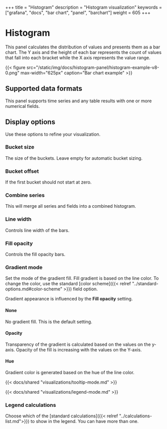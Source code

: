 +++
title = "Histogram"
description = "Histogram visualization"
keywords = ["grafana", "docs", "bar chart", "panel", "barchart"]
weight = 605
+++

# Histogram

This panel calculates the distribution of values and presents them as a bar chart. The Y axis and the height of each bar represents the count of values that fall into each bracket while the X axis represents the value range. 

{{< figure src="/static/img/docs/histogram-panel/histogram-example-v8-0.png" max-width="625px" caption="Bar chart example" >}}

## Supported data formats

This panel supports time series and any table results with one or more numerical fields. 

## Display options

Use these options to refine your visualization.

### Bucket size

The size of the buckets. Leave empty for automatic bucket sizing. 

### Bucket offset

If the first bucket should not start at zero. 

### Combine series

This will merge all series and fields into a combined histogram. 

### Line width

Controls line width of the bars.

### Fill opacity

Controls the fill opacity bars.

### Gradient mode

Set the mode of the gradient fill. Fill gradient is based on the line color. To change the color, use the standard [color scheme]({{< relref "../standard-options.md#color-scheme" >}}) field option.

Gradient appearance is influenced by the **Fill opacity** setting.

#### None

No gradient fill. This is the default setting.

#### Opacity

Transparency of the gradient is calculated based on the values on the y-axis. Opacity of the fill is increasing with the values on the Y-axis.

#### Hue

Gradient color is generated based on the hue of the line color.

{{< docs/shared "visualizations/tooltip-mode.md" >}}

{{< docs/shared "visualizations/legend-mode.md" >}}

### Legend calculations

Choose which of the [standard calculations]({{< relref "../calculations-list.md">}}) to show in the legend. You can have more than one.


